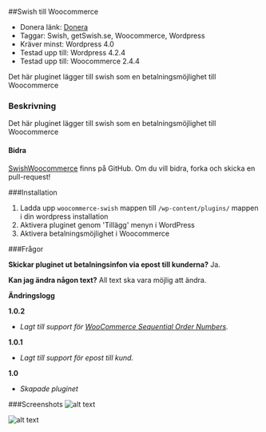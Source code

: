 ##Swish till Woocommerce
* Donera länk: [Donera](https://www.paypal.com/cgi-bin/webscr?cmd=_s-xclick&hosted_button_id=TKFJD9YXKRW3W)
* Taggar: Swish, getSwish.se, Woocommerce, Wordpress
* Kräver minst: Wordpress 4.0
* Testad upp till: Wordpress 4.2.4
* Testad upp till: Woocommerce 2.4.4

Det här pluginet lägger till swish som en betalningsmöjlighet till Woocommerce

### Beskrivning
Det här pluginet lägger till swish som en betalningsmöjlighet till Woocommerce

#### Bidra
[SwishWoocommerce](https://github.com/hedqvist/SwishWoocommerce) finns på GitHub. Om du vill bidra, forka och skicka en pull-request!

###Installation

1. Ladda upp `woocommerce-swish` mappen till `/wp-content/plugins/` mappen i din wordpress installation
2. Aktivera pluginet genom 'Tillägg' menyn i WordPress
3. Aktivera betalningsmöjlighet i Woocommerce

###Frågor

**Skickar pluginet ut betalningsinfon via epost till kunderna?**
Ja.

**Kan jag ändra någon text?**
All text ska vara möjlig att ändra.

**Ändringslogg**

**1.0.2**
* *Lagt till support för [WooCommerce Sequential Order Numbers](https://wordpress.org/support/view/plugin-reviews/woocommerce-sequential-order-numbers).*

**1.0.1**
* *Lagt till support för epost till kund.*

**1.0**
* *Skapade pluginet*

###Screenshots
![alt text](http://redlight.se/wp-content/uploads/2015/08/Swish-1.png "Swish Betalsätt till Woocommerce")

![alt text](http://redlight.se/wp-content/uploads/2015/08/Swish-2.png "Swish betalningsdetaljer som visas när order är lagd")
